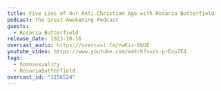 ```yaml
---
title: Five Lies of Our Anti-Christian Age with Rosaria Butterfield
podcast: The Great Awokening Podcast
guests:
  - Rosaria Butterfield
release_date: 2023-10-16
overcast_audio: https://overcast.fm/+wKiz-6bUE
youtube_video: https://www.youtube.com/watch?v=zs-prEzu7E4
tags:
  - homosexuality
  - RosariaButterfield
overcast_id: "3156524"
---
```


